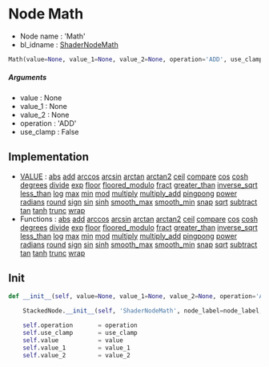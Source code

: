 # Node Math

- Node name : 'Math'
- bl_idname : [ShaderNodeMath](https://docs.blender.org/api/current/bpy.types.ShaderNodeMath.html)


``` python
Math(value=None, value_1=None, value_2=None, operation='ADD', use_clamp=False, node_label=None, node_color=None)
```
##### Arguments

- value : None
- value_1 : None
- value_2 : None
- operation : 'ADD'
- use_clamp : False

## Implementation

- [VALUE](/docs/Shader/VALUE.md) : [abs](/docs/Shader/VALUE.md#abs) [add](/docs/Shader/VALUE.md#add) [arccos](/docs/Shader/VALUE.md#arccos) [arcsin](/docs/Shader/VALUE.md#arcsin) [arctan](/docs/Shader/VALUE.md#arctan) [arctan2](/docs/Shader/VALUE.md#arctan2) [ceil](/docs/Shader/VALUE.md#ceil) [compare](/docs/Shader/VALUE.md#compare) [cos](/docs/Shader/VALUE.md#cos) [cosh](/docs/Shader/VALUE.md#cosh) [degrees](/docs/Shader/VALUE.md#degrees) [divide](/docs/Shader/VALUE.md#divide) [exp](/docs/Shader/VALUE.md#exp) [floor](/docs/Shader/VALUE.md#floor) [floored_modulo](/docs/Shader/VALUE.md#floored_modulo) [fract](/docs/Shader/VALUE.md#fract) [greater_than](/docs/Shader/VALUE.md#greater_than) [inverse_sqrt](/docs/Shader/VALUE.md#inverse_sqrt) [less_than](/docs/Shader/VALUE.md#less_than) [log](/docs/Shader/VALUE.md#log) [max](/docs/Shader/VALUE.md#max) [min](/docs/Shader/VALUE.md#min) [mod](/docs/Shader/VALUE.md#mod) [multiply](/docs/Shader/VALUE.md#multiply) [multiply_add](/docs/Shader/VALUE.md#multiply_add) [pingpong](/docs/Shader/VALUE.md#pingpong) [power](/docs/Shader/VALUE.md#power) [radians](/docs/Shader/VALUE.md#radians) [round](/docs/Shader/VALUE.md#round) [sign](/docs/Shader/VALUE.md#sign) [sin](/docs/Shader/VALUE.md#sin) [sinh](/docs/Shader/VALUE.md#sinh) [smooth_max](/docs/Shader/VALUE.md#smooth_max) [smooth_min](/docs/Shader/VALUE.md#smooth_min) [snap](/docs/Shader/VALUE.md#snap) [sqrt](/docs/Shader/VALUE.md#sqrt) [subtract](/docs/Shader/VALUE.md#subtract) [tan](/docs/Shader/VALUE.md#tan) [tanh](/docs/Shader/VALUE.md#tanh) [trunc](/docs/Shader/VALUE.md#trunc) [wrap](/docs/Shader/VALUE.md#wrap)
- Functions : [abs](/docs/Shader/ShaderTree.md#abs) [add](/docs/Shader/ShaderTree.md#add) [arccos](/docs/Shader/ShaderTree.md#arccos) [arcsin](/docs/Shader/ShaderTree.md#arcsin) [arctan](/docs/Shader/ShaderTree.md#arctan) [arctan2](/docs/Shader/ShaderTree.md#arctan2) [ceil](/docs/Shader/ShaderTree.md#ceil) [compare](/docs/Shader/ShaderTree.md#compare) [cos](/docs/Shader/ShaderTree.md#cos) [cosh](/docs/Shader/ShaderTree.md#cosh) [degrees](/docs/Shader/ShaderTree.md#degrees) [divide](/docs/Shader/ShaderTree.md#divide) [exp](/docs/Shader/ShaderTree.md#exp) [floor](/docs/Shader/ShaderTree.md#floor) [floored_modulo](/docs/Shader/ShaderTree.md#floored_modulo) [fract](/docs/Shader/ShaderTree.md#fract) [greater_than](/docs/Shader/ShaderTree.md#greater_than) [inverse_sqrt](/docs/Shader/ShaderTree.md#inverse_sqrt) [less_than](/docs/Shader/ShaderTree.md#less_than) [log](/docs/Shader/ShaderTree.md#log) [max](/docs/Shader/ShaderTree.md#max) [min](/docs/Shader/ShaderTree.md#min) [mod](/docs/Shader/ShaderTree.md#mod) [multiply](/docs/Shader/ShaderTree.md#multiply) [multiply_add](/docs/Shader/ShaderTree.md#multiply_add) [pingpong](/docs/Shader/ShaderTree.md#pingpong) [power](/docs/Shader/ShaderTree.md#power) [radians](/docs/Shader/ShaderTree.md#radians) [round](/docs/Shader/ShaderTree.md#round) [sign](/docs/Shader/ShaderTree.md#sign) [sin](/docs/Shader/ShaderTree.md#sin) [sinh](/docs/Shader/ShaderTree.md#sinh) [smooth_max](/docs/Shader/ShaderTree.md#smooth_max) [smooth_min](/docs/Shader/ShaderTree.md#smooth_min) [snap](/docs/Shader/ShaderTree.md#snap) [sqrt](/docs/Shader/ShaderTree.md#sqrt) [subtract](/docs/Shader/ShaderTree.md#subtract) [tan](/docs/Shader/ShaderTree.md#tan) [tanh](/docs/Shader/ShaderTree.md#tanh) [trunc](/docs/Shader/ShaderTree.md#trunc) [wrap](/docs/Shader/ShaderTree.md#wrap)

## Init

``` python
def __init__(self, value=None, value_1=None, value_2=None, operation='ADD', use_clamp=False, node_label=None, node_color=None):

    StackedNode.__init__(self, 'ShaderNodeMath', node_label=node_label, node_color=node_color)

    self.operation       = operation
    self.use_clamp       = use_clamp
    self.value           = value
    self.value_1         = value_1
    self.value_2         = value_2
```
